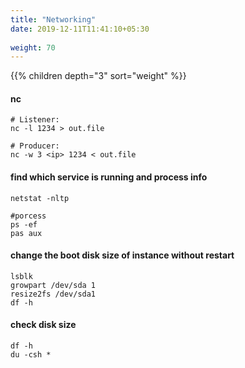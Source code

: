 ```yaml
---
title: "Networking"
date: 2019-12-11T11:41:10+05:30
 
weight: 70
---
```


{{% children depth="3" sort="weight" %}}

#### nc

    # Listener: 
    nc -l 1234 > out.file

    # Producer: 
    nc -w 3 <ip> 1234 < out.file

#### find which service is running and process info

    netstat -nltp

    #porcess
    ps -ef
    pas aux

#### change the boot disk size of instance without restart 

    lsblk
    growpart /dev/sda 1
    resize2fs /dev/sda1
    df -h

#### check disk size

    df -h
    du -csh *